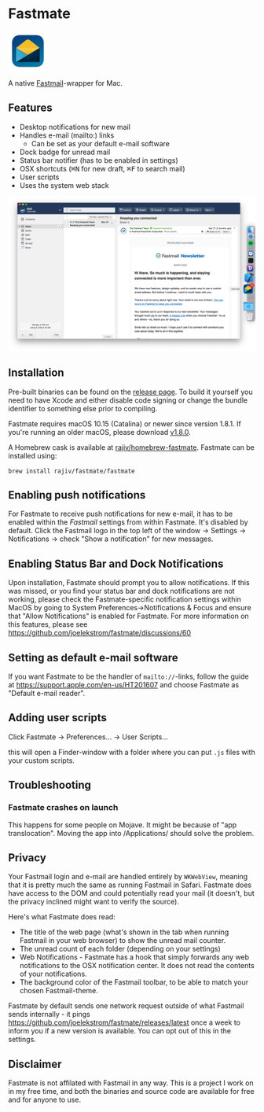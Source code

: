 # Fastmate
<img src="Fastmate/Assets.xcassets/AppIcon.appiconset/fastmate-256.png" alt="Fastmate logo" height="80" width="80" />

A native [Fastmail](https://www.fastmail.com/)-wrapper for Mac.

## Features
- Desktop notifications for new mail
- Handles e-mail (mailto:) links
  - Can be set as your default e-mail software
- Dock badge for unread mail
- Status bar notifier (has to be enabled in settings)
- OSX shortcuts (<kbd>⌘N</kbd> for new draft, <kbd>⌘F</kbd> to search mail)
- User scripts
- Uses the system web stack

![screenshot](screenshot.png)

## Installation

Pre-built binaries can be found on the [release page](https://github.com/joelekstrom/fastmate/releases). To build it yourself you need to have Xcode and either disable code signing or change the bundle identifier to something else prior to compiling.

Fastmate requires macOS 10.15 (Catalina) or newer since version 1.8.1. If you're running an older macOS, please download [v1.8.0](https://github.com/joelekstrom/fastmate/releases/tag/v1.8.0).

A Homebrew cask is available at [rajiv/homebrew-fastmate](https://github.com/rajiv/homebrew-fastmate). Fastmate can be installed using:

```shell-script
brew install rajiv/fastmate/fastmate
```

## Enabling push notifications
For Fastmate to receive push notifications for new e-mail, it has to be enabled within the _Fastmail_ settings from within Fastmate. It's disabled by default. Click the Fastmail logo in the top left of the window -> Settings -> Notifications -> check "Show a notification" for new messages.

## Enabling Status Bar and Dock Notifications
Upon installation, Fastmate should prompt you to allow notifications.  If this was missed, or you find your status bar and dock notifications are not working, please check the Fastmate-specific notification settings within MacOS by going to System Preferences->Notifications & Focus and ensure that "Allow Notifications" is enabled for Fastmate.  For more information on this features, please see https://github.com/joelekstrom/fastmate/discussions/60

## Setting as default e-mail software
If you want Fastmate to be the handler of `mailto://`-links, follow the guide at https://support.apple.com/en-us/HT201607 and choose Fastmate as "Default e-mail reader".

## Adding user scripts
Click Fastmate -> Preferences... -> User Scripts...

this will open a Finder-window with a folder where you can put `.js` files with your custom scripts.

## Troubleshooting

### Fastmate crashes on launch
This happens for some people on Mojave. It might be because of "app translocation". Moving the app into /Applications/ should solve the problem.

## Privacy
Your Fastmail login and e-mail are handled entirely by `WKWebView`, meaning that it is pretty much the same as running Fastmail in Safari. Fastmate does have access to the DOM and could potentially read your mail (it doesn't, but the privacy inclined might want to verify the source).

Here's what Fastmate does read:
- The title of the web page (what's shown in the tab when running Fastmail in your web browser) to show the unread mail counter.
- The unread count of each folder (depending on your settings)
- Web Notifications - Fastmate has a hook that simply forwards any web notifications to the OSX notification center. It does not read the contents of your notifications.
- The background color of the Fastmail toolbar, to be able to match your chosen Fastmail-theme.

Fastmate by default sends one network request outside of what Fastmail sends internally - it pings https://github.com/joelekstrom/fastmate/releases/latest
once a week to inform you if a new version is available. You can opt out of this in the settings.

## Disclaimer
Fastmate is not affilated with Fastmail in any way. This is a project I work on in my free time,
and both the binaries and source code are available for free and for anyone to use.
